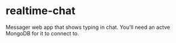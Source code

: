 # realtime-chat
Messager web app that shows typing in chat.
You'll need an actve MongoDB for it to connect to.
